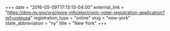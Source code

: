 +++
date = "2016-05-09T17:13:13-04:00"
external_link = "https://dmv.ny.gov/org/more-info/electronic-voter-registration-application?ref=voteusa"
registration_type = "online"
slug = "new-york"
state_abbreviation = "ny"
title = "New York"
+++

